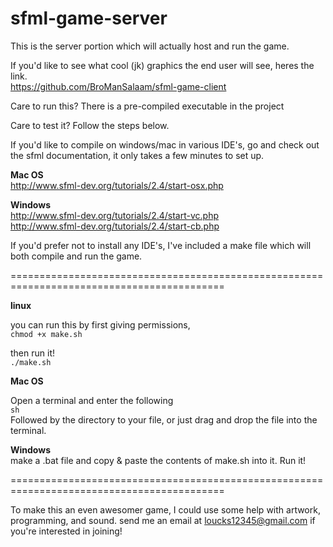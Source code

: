 # sfml-game-server

This is the server portion which will actually host and run the game.

If you'd like to see what cool (jk) graphics the end user will see, heres the link.
 </br> https://github.com/BroManSalaam/sfml-game-client

Care to run this? There is a pre-compiled executable in the project

Care to test it? Follow the steps below.

If you'd like to compile on windows/mac in various IDE's, go and check out the sfml documentation, it only takes a few minutes to set up.

<b>Mac OS</b>
 </br> http://www.sfml-dev.org/tutorials/2.4/start-osx.php

<b>Windows</b> 
 </br> http://www.sfml-dev.org/tutorials/2.4/start-vc.php
 </br> http://www.sfml-dev.org/tutorials/2.4/start-cb.php

If you'd prefer not to install any IDE's, I've included a make file which will both compile and run the game.

===========================================================================================

<b>linux</b>

you can run this by first giving permissions, </br>
`chmod +x make.sh`

then run it! </br>
`./make.sh`

<b>Mac OS</b>

Open a terminal and enter the following </br>
`sh`  </br>
Followed by the directory to your file, or just drag and drop the file into the terminal. </br>

<b>Windows</b> <br/>
make a .bat file and copy & paste the contents of make.sh into it.
Run it!

===========================================================================================

To make this an even awesomer game, I could use some help with artwork, programming, and sound.
send me an email at loucks12345@gmail.com if you're interested in joining!
